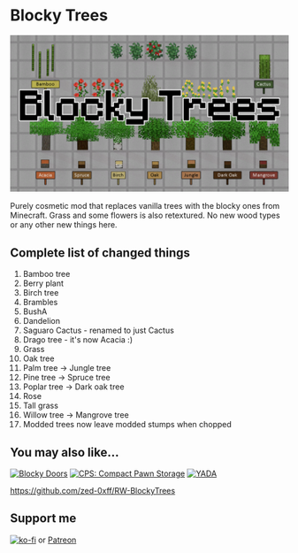 # Blocky Trees
[![Blocky Trees](About/Preview.png)](https://steamcommunity.com/sharedfiles/filedetails/?id=2983608933)

Purely cosmetic mod that replaces vanilla trees with the blocky ones from Minecraft.
Grass and some flowers is also retextured.
No new wood types or any other new things here.

## Complete list of changed things

1. Bamboo tree
1. Berry plant
1. Birch tree
1. Brambles
1. BushA
1. Dandelion
1. Saguaro Cactus - renamed to just Cactus
1. Drago tree - it's now Acacia :)
1. Grass
1. Oak tree
1. Palm tree -> Jungle tree
1. Pine tree -> Spruce tree
1. Poplar tree -> Dark oak tree
1. Rose
1. Tall grass
1. Willow tree -> Mangrove tree
1. Modded trees now leave modded stumps when chopped

## You may also like...

[![Blocky Doors](https://steamuserimages-a.akamaihd.net/ugc/2023851270029807877/9ADACA68FC61BB8B29FB66874A734578EF37EDD7/?imw=268&imh=151&ima=fit&impolicy=Letterbox)](https://steamcommunity.com/sharedfiles/filedetails/?id=2983962533)
[![CPS: Compact Pawn Storage](https://steamuserimages-a.akamaihd.net/ugc/2031730758744755960/6EBD5542F16F51143F66B0123588C3CD002945A4/?imw=268&imh=151&ima=fit&impolicy=Letterbox)](https://steamcommunity.com/sharedfiles/filedetails/?id=2974541112)
[![YADA](https://steamuserimages-a.akamaihd.net/ugc/2031731300519719867/4E551B5E8A5F51182BD2D8830C7E9E180D0634BC/?imw=268&imh=151&ima=fit&impolicy=Letterbox)](https://steamcommunity.com/sharedfiles/filedetails/?id=2971543841)

https://github.com/zed-0xff/RW-BlockyTrees

## Support me

[![ko-fi](https://i.imgur.com/Utx6OIH.png)](https://ko-fi.com/K3K81Z3W5) or [Patreon](https://www.patreon.com/zed_0xff)
